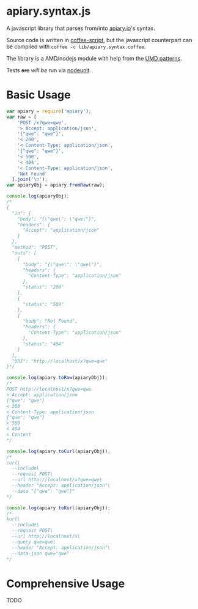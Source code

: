 # apiary.syntax.js

A javascript library that parses from/into [apiary.io](http://apiary.io/blueprint)'s syntax.

Source code is written in [coffee-script](http://coffeescript.org/),
but the javascript counterpart can be compiled with `coffee -c lib/apiary.syntax.coffee`.

The library is a AMD/nodejs module with help from the [UMD patterns](https://github.com/umdjs/umd).

Tests <del>are</del> *will be* run via [nodeunit](https://github.com/caolan/nodeunit/).

# Basic Usage

```js
var apiary = require('apiary');
var raw = [
    'POST /x?qwe=qwe',
    '> Accept: application/json',
    '{"qwe": "qwe"}',
    '< 200',
    '< Content-Type: application/json',
    '{"qwe": "qwe"}',
    '< 500',
    '< 404',
    '< Content-Type: application/json',
    'Not Found'
  ].join('\n');
var apiaryObj = apiary.fromRaw(raw);
```

```js
console.log(apiaryObj);
/*
{
  "in": {
    "body": "{\"qwe\": \"qwe\"}",
    "headers": {
      "Accept": "application/json"
    }
  },
  "method": "POST",
  "outs": [
    {
      "body": "{\"qwe\": \"qwe\"}",
      "headers": {
        "Content-Type": "application/json"
      },
      "status": "200"
    },
    {
      "status": "500"
    },
    {
      "body": "Not Found",
      "headers": {
        "Content-Type": "application/json"
      },
      "status": "404"
    }
  ],
  "URI": "http://localhost/x?qwe=qwe"
}*/
```

```js
console.log(apiary.toRaw(apiaryObj));
/*
POST http://localhost/x?qwe=qwe
> Accept: application/json
{"qwe": "qwe"}
< 200
< Content-Type: application/json
{"qwe": "qwe"}
< 500
< 404
< Content
*/
```

```js
console.log(apiary.toCurl(apiaryObj));
/*
curl\
  --include\
  --request POST\
  --url http://localhost/x?qwe=qwe\
  --header "Accept: application/json"\
  --data "{"qwe": "qwe"}"
*/
```

```js
console.log(apiary.toKurl(apiaryObj));
/*
kurl\
  --include\
  --request POST\
  --url http://localhost/x\
  --query qwe=qwe\
  --header "Accept: application/json"\
  --data-json qwe="qwe"
*/
```

# Comprehensive Usage

TODO
